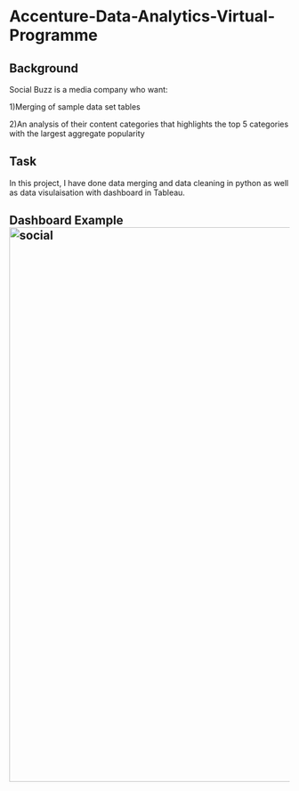 # Accenture-Data-Analytics-Virtual-Programme
## Background
Social Buzz is a media company who want:

  1)Merging of sample data set tables
  
  2)An analysis of their content categories that highlights the top 5 categories with the largest aggregate popularity
  
## Task
In this project, I have done data merging and data cleaning in python as well as data visulaisation with dashboard in Tableau.

## Dashboard Example<img width="996" alt="social" src="https://user-images.githubusercontent.com/115563314/205617014-8001bcbc-9454-41a0-8a22-893b9c4c98a9.png">

